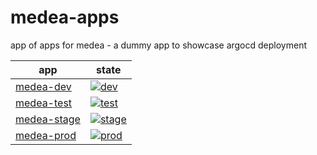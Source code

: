 # medea-apps

app of apps for medea - a dummy app to showcase argocd deployment

app | state
------------ | -------------
[medea-dev](https://medea-dev.argo.cnfi.dev/)  | [![dev](https://argocd.argo.cnfi.dev/api/badge?name=medea-dev&revision=true)](https://argocd.argo.cnfi.dev/applications/eqvestee-dev)
[medea-test](https://medea-test.argo.cnfi.dev/) | [![test](https://argocd.argo.cnfi.dev/api/badge?name=medea-test&revision=true)](https://argocd.argo.cnfi.dev/applications/eqvestee-test)
[medea-stage](https://medea-stage.argo.cnfi.dev/) | [![stage](https://argocd.argo.cnfi.dev/api/badge?name=medea-stage&revision=true)](https://argocd.argo.cnfi.dev/applications/eqvestee-stage)
[medea-prod](https://medea-prod.argo.cnfi.dev/) | [![prod](https://argocd.argo.cnfi.dev/api/badge?name=medea-prod&revision=true)](https://argocd.argo.cnfi.dev/applications/eqvestee-prod)
